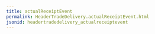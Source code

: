 ```yaml
---
title: actualReceiptEvent
permalink: HeaderTradeDelivery.actualReceiptEvent.html
jsonid: headertradedelivery_actualreceiptevent
---
```

